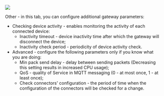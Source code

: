 ![](https://img.thingsboard.io/gateway/dashboard/gateway-dashboard-other-conf.png)

Other - in this tab, you can configure additional gateway parameters:
- Checking device activity - enables monitoring the activity of each connected device:
  - Inactivity timeout - device inactivity time after which the gateway will disconnect the device;
  - Inactivity check period - periodicity of device activity check.
- Advanced - configure the following parameters only if you know what you are doing:
  - Min pack send delay - delay between sending packets (Decreasing this setting results in increased CPU usage);
  - QoS - quality of Service in MQTT messaging (0 - at most once, 1 - at least once);
  - Check connectors' configuration - the period of time when the configuration of the connectors will be checked for a change.
